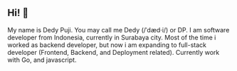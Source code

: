 ## Hi! 👋

My name is Dedy Puji. You may call me Dedy (/ˈdæd·i/) or DP. I am software developer from Indonesia, currently in Surabaya city. Most of the time i worked as backend developer, but now i am expanding to full-stack developer (Frontend, Backend, and Deployment related). Currently work with Go, and javascript.

